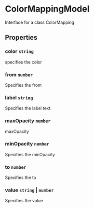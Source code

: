 # ColorMappingModel

Interface for a class ColorMapping

## Properties

### color `string`

specifies the color

### from `number`

Specifies the from

### label `string`

Specifies the label text.

### maxOpacity `number`

maxOpacity

### minOpacity `number`

Specifies the minOpacity

### to `number`

Specifies the to

### value `string` &#124;  `number`

Specifies the value
